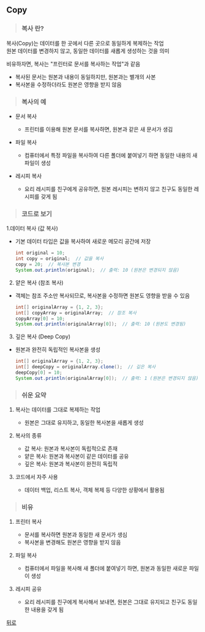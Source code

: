 ## Copy
> ### 복사 란?
복사(Copy)는 데이터를 한 곳에서 다른 곳으로 동일하게 복제하는 작업</br>
원본 데이터를 변경하지 않고, 동일한 데이터를 새롭게 생성하는 것을 의미

비유하자면, 복사는 "프린터로 문서를 복사하는 작업"과 같음
- 복사된 문서는 원본과 내용이 동일하지만, 원본과는 별개의 사본
- 복사본을 수정하더라도 원본은 영향을 받지 않음

> ### 복사의 예
- 문서 복사
    - 프린터를 이용해 원본 문서를 복사하면, 원본과 같은 새 문서가 생김

- 파일 복사
	- 컴퓨터에서 특정 파일을 복사하여 다른 폴더에 붙여넣기 하면 동일한 내용의 새 파일이 생성

- 레시피 복사
	- 요리 레시피를 친구에게 공유하면, 원본 레시피는 변하지 않고 친구도 동일한 레시피를 갖게 됨

> ### 코드로 보기
1.데이터 복사 (값 복사)
- 기본 데이터 타입은 값을 복사하여 새로운 메모리 공간에 저장
    ```java
    int original = 10;
    int copy = original;  // 값을 복사
    copy = 20;  // 복사본 변경
    System.out.println(original);  // 출력: 10 (원본은 변경되지 않음)
    ```

2. 얕은 복사 (참조 복사)
- 객체는 참조 주소만 복사되므로, 복사본을 수정하면 원본도 영향을 받을 수 있음
    ```java
    int[] originalArray = {1, 2, 3};
    int[] copyArray = originalArray;  // 참조 복사
    copyArray[0] = 10;
    System.out.println(originalArray[0]);  // 출력: 10 (원본도 변경됨)
    ```

3. 깊은 복사 (Deep Copy)
- 원본과 완전히 독립적인 복사본을 생성
    ```java
    int[] originalArray = {1, 2, 3};
    int[] deepCopy = originalArray.clone();  // 깊은 복사
    deepCopy[0] = 10;
    System.out.println(originalArray[0]);  // 출력: 1 (원본은 변경되지 않음)
    ```

> ### 쉬운 요약
1.	복사는 데이터를 그대로 복제하는 작업
	- 원본은 그대로 유지하고, 동일한 복사본을 새롭게 생성

2.	복사의 종류
	- 값 복사: 원본과 복사본이 독립적으로 존재
	- 얕은 복사: 원본과 복사본이 같은 데이터를 공유
	- 깊은 복사: 원본과 복사본이 완전히 독립적

3.	코드에서 자주 사용
	- 데이터 백업, 리스트 복사, 객체 복제 등 다양한 상황에서 활용됨

> ### 비유
1.	프린터 복사
	- 문서를 복사하면 원본과 동일한 새 문서가 생심
    - 복사본을 변경해도 원본은 영향을 받지 않음

2.	파일 복사
	- 컴퓨터에서 파일을 복사해 새 폴더에 붙여넣기 하면, 원본과 동일한 새로운 파일이 생성

3.	레시피 공유
	- 요리 레시피를 친구에게 복사해서 보내면, 원본은 그대로 유지되고 친구도 동일한 내용을 갖게 됨

[뒤로](java)
